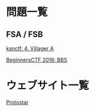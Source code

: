 <!-- TITLE: Pwn -->
<!-- SUBTITLE: A quick summary of Pwn -->

# 問題一覧
## FSA / FSB

[ksnctf: 4. Villager A](/ctf/writeups/pwn/villager-a)

[BeginnersCTF 2018: BBS](/ctf/writeups/pwn/bbs)

# ウェブサイト一覧
[Protostar](/ctf/writeups/pwn/protostar)